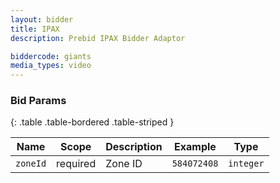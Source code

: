 ```yaml
---
layout: bidder
title: IPAX
description: Prebid IPAX Bidder Adaptor

biddercode: giants
media_types: video
---
```


### Bid Params

{: .table .table-bordered .table-striped }

| Name     | Scope    | Description | Example      | Type      |
|----------|----------|-------------|--------------|-----------|
| `zoneId` | required | Zone ID     | `584072408` | `integer` |
